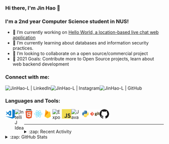 ### Hi there, I'm Jin Hao 👋

### I'm a 2nd year Computer Science student in NUS!
- 🔭 I’m currently working on [Hello World, a location-based live chat web application](https://github.com/JinHao-L/HelloWorld)
- 🌱 I’m currently learning about databases and information security practices.
- 👯 I’m looking to collaborate on a open source/commercial project
- 🥅 2021 Goals: Contribute more to Open Source projects, learn about web backend development

### Connect with me:
<!-- [<img align="left" alt="<my website>.com" src="https://raw.githubusercontent.com/iconic/open-iconic/master/svg/globe.svg" />][website] -->
[<img align="left" alt="JinHao-L | LinkedIn" src="https://img.shields.io/badge/linkedin-%230077B5.svg?&style=for-the-badge&logo=linkedin&logoColor=white" />][linkedin]
[<img align="left" alt="JinHao-L | Instagram" src="https://img.shields.io/badge/instagram-%23E4405F.svg?&style=for-the-badge&logo=instagram&logoColor=white" />][instagram]
<!-- [<img align="left" alt="JinHao-L | Medium" src="https://img.shields.io/badge/medium-%2312100E.svg?&style=for-the-badge&logo=medium&logoColor=white" />][medium] -->
[<img align="left" alt="JinHao-L | GitHub" src="https://img.shields.io/badge/github-%23100000.svg?&style=for-the-badge&logo=github&logoColor=white" />][github]

<br/>

### Languages and Tools:

[<img align="left" alt="Visual Studio Code" width="30px" src="https://raw.githubusercontent.com/github/explore/80688e429a7d4ef2fca1e82350fe8e3517d3494d/topics/visual-studio-code/visual-studio-code.png" />](https://github.com/topics/visual-studio-code)

[<img align="left" alt="IntelliJ Idea" width="30px" src="https://www.jetbrains.com/idea/img/idea-edu.svg" />](https://github.com/topics/intellij-idea)

[<img align="left" alt="HTML5" width="30px" src="https://raw.githubusercontent.com/github/explore/80688e429a7d4ef2fca1e82350fe8e3517d3494d/topics/html/html.png" />](https://github.com/topics/html5)

<!-- [<img align="left" alt="CSS3" height="32" width="32" src="https://cdn.jsdelivr.net/npm/simple-icons@v3/icons/css3.svg" />](https://github.com/topics/css3) -->

[<img align="left" alt="React Native" width="30px" src="https://raw.githubusercontent.com/github/explore/80688e429a7d4ef2fca1e82350fe8e3517d3494d/topics/react-native/react-native.png" />](https://github.com/topics/react-native)

[<img align="left" alt="Firebase" width="30px" src="https://raw.githubusercontent.com/github/explore/80688e429a7d4ef2fca1e82350fe8e3517d3494d/topics/firebase/firebase.png" />](https://github.com/topics/firebase)

[<img align="left" alt="Expo" width="30px" src="https://cdn.jsdelivr.net/npm/simple-icons@v3/icons/expo.svg" />](https://github.com/topics/expo)

[<img align="left" alt="JavaScript" width="30px" src="https://raw.githubusercontent.com/github/explore/80688e429a7d4ef2fca1e82350fe8e3517d3494d/topics/javascript/javascript.png" />](https://github.com/topics/javascript)

[<img align="left" alt="Java" width="30px" src="https://simpleicons.org/icons/java.svg" />](https://github.com/topics/java)

[<img align="left" alt="Python" width="30px" src="https://raw.githubusercontent.com/github/explore/80688e429a7d4ef2fca1e82350fe8e3517d3494d/topics/python/python.png" />](https://github.com/topics/python)

[<img align="left" alt="Git" width="30px" src="https://raw.githubusercontent.com/github/explore/80688e429a7d4ef2fca1e82350fe8e3517d3494d/topics/git/git.png" />](https://github.com/topics/git)

[<img align="left" alt="GitHub" width="30px" src="https://raw.githubusercontent.com/github/explore/78df643247d429f6cc873026c0622819ad797942/topics/github/github.png" />](https://github.com/topics/github)

<br />
<br />

---
<details>
  <summary>:zap: Recent Activity</summary>
  
  <!--START_SECTION:activity-->
1. 💪 Opened PR [#26](https://github.com/EcommercePWA/Frontend/pull/26) in [EcommercePWA/Frontend](https://github.com/EcommercePWA/Frontend)
2. 🎉 Merged PR [#9](https://github.com/JinHao-L/tembu-friends/pull/9) in [JinHao-L/tembu-friends](https://github.com/JinHao-L/tembu-friends)
3. 🎉 Merged PR [#22](https://github.com/EcommercePWA/Frontend/pull/22) in [EcommercePWA/Frontend](https://github.com/EcommercePWA/Frontend)
4. ❗️ Closed issue [#1](https://github.com/EcommercePWA/Frontend/issues/1) in [EcommercePWA/Frontend](https://github.com/EcommercePWA/Frontend)
5. ❗️ Closed issue [#3](https://github.com/EcommercePWA/Frontend/issues/3) in [EcommercePWA/Frontend](https://github.com/EcommercePWA/Frontend)
  <!--END_SECTION:activity-->
</details>
<details>
  <summary>:zap: GitHub Stats</summary>
  
  <img align="left" alt="JinHao-L's Github Stats" src="https://github-readme-stats-git-master.jinhao-l.vercel.app/api?username=jinhao-l&show_icons=true&hide_border=true&theme=buefy" />

  <!-- ![Top Langs](https://github-readme-stats-git-master.jinhao-l.vercel.app/api/top-langs/?username=jinhao-l&count_private=true&layout=compact) -->
</details>

<!-- [website]: <my website> -->
[instagram]: https://www.instagram.com/jin_haooo/
[linkedin]: https://www.linkedin.com/in/jin-hao-l/
[github]: https://github.com/JinHao-L

